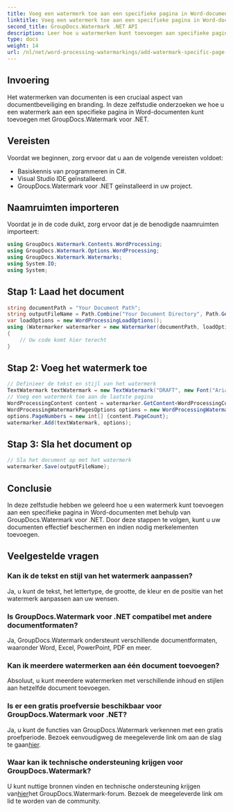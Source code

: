 ```yaml
---
title: Voeg een watermerk toe aan een specifieke pagina in Word-documenten
linktitle: Voeg een watermerk toe aan een specifieke pagina in Word-documenten
second_title: GroupDocs.Watermark .NET API
description: Leer hoe u watermerken kunt toevoegen aan specifieke pagina's in Word-documenten met behulp van GroupDocs voor .NET. Bescherm uw inhoud moeiteloos.
type: docs
weight: 14
url: /nl/net/word-processing-watermarkings/add-watermark-specific-page-word-docs/
---
```

## Invoering
Het watermerken van documenten is een cruciaal aspect van documentbeveiliging en branding. In deze zelfstudie onderzoeken we hoe u een watermerk aan een specifieke pagina in Word-documenten kunt toevoegen met GroupDocs.Watermark voor .NET.
## Vereisten
Voordat we beginnen, zorg ervoor dat u aan de volgende vereisten voldoet:
- Basiskennis van programmeren in C#.
- Visual Studio IDE geïnstalleerd.
- GroupDocs.Watermark voor .NET geïnstalleerd in uw project.

## Naamruimten importeren
Voordat je in de code duikt, zorg ervoor dat je de benodigde naamruimten importeert:
```csharp
using GroupDocs.Watermark.Contents.WordProcessing;
using GroupDocs.Watermark.Options.WordProcessing;
using GroupDocs.Watermark.Watermarks;
using System.IO;
using System;
```
## Stap 1: Laad het document
```csharp
string documentPath = "Your Document Path";
string outputFileName = Path.Combine("Your Document Directory", Path.GetFileName(documentPath));
var loadOptions = new WordProcessingLoadOptions();
using (Watermarker watermarker = new Watermarker(documentPath, loadOptions))
{
    // Uw code komt hier terecht
}
```
## Stap 2: Voeg het watermerk toe
```csharp
// Definieer de tekst en stijl van het watermerk
TextWatermark textWatermark = new TextWatermark("DRAFT", new Font("Arial", 42));
// Voeg een watermerk toe aan de laatste pagina
WordProcessingContent content = watermarker.GetContent<WordProcessingContent>();
WordProcessingWatermarkPagesOptions options = new WordProcessingWatermarkPagesOptions();
options.PageNumbers = new int[] {content.PageCount};
watermarker.Add(textWatermark, options);
```
## Stap 3: Sla het document op
```csharp
// Sla het document op met het watermerk
watermarker.Save(outputFileName);
```

## Conclusie
In deze zelfstudie hebben we geleerd hoe u een watermerk kunt toevoegen aan een specifieke pagina in Word-documenten met behulp van GroupDocs.Watermark voor .NET. Door deze stappen te volgen, kunt u uw documenten effectief beschermen en indien nodig merkelementen toevoegen.
## Veelgestelde vragen
### Kan ik de tekst en stijl van het watermerk aanpassen?
Ja, u kunt de tekst, het lettertype, de grootte, de kleur en de positie van het watermerk aanpassen aan uw wensen.
### Is GroupDocs.Watermark voor .NET compatibel met andere documentformaten?
Ja, GroupDocs.Watermark ondersteunt verschillende documentformaten, waaronder Word, Excel, PowerPoint, PDF en meer.
### Kan ik meerdere watermerken aan één document toevoegen?
Absoluut, u kunt meerdere watermerken met verschillende inhoud en stijlen aan hetzelfde document toevoegen.
### Is er een gratis proefversie beschikbaar voor GroupDocs.Watermark voor .NET?
 Ja, u kunt de functies van GroupDocs.Watermark verkennen met een gratis proefperiode. Bezoek eenvoudigweg de meegeleverde link om aan de slag te gaan[hier](https://releases.groupdocs.com/).
### Waar kan ik technische ondersteuning krijgen voor GroupDocs.Watermark?
 U kunt nuttige bronnen vinden en technische ondersteuning krijgen van[hier](https://forum.groupdocs.com/c/watermark/19)het GroupDocs.Watermark-forum. Bezoek de meegeleverde link om lid te worden van de community.
